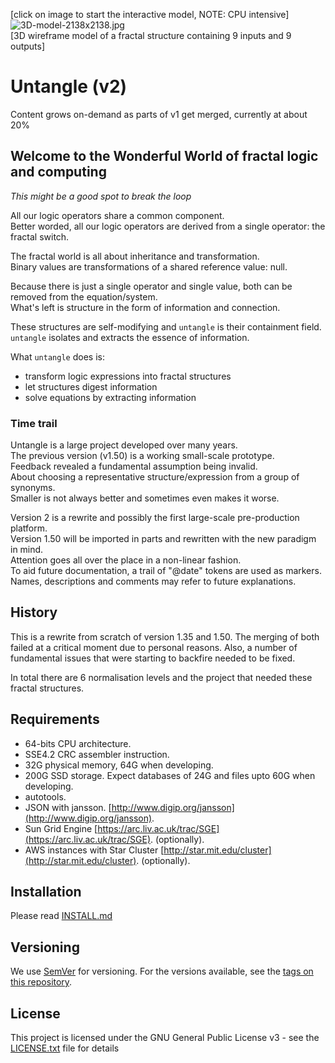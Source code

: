 \[click on image to start the interactive model, NOTE: CPU intensive\]  
![3D-model-2138x2138.jpg](assets/3D-model-480x480.jpg)  
\[3D wireframe model of a fractal structure containing 9 inputs and 9 outputs\]

# Untangle (v2)

Content grows on-demand as parts of v1 get merged, currently at about 20%

## Welcome to the Wonderful World of fractal logic and computing

_This might be a good spot to break the loop_

All our logic operators share a common component.  
Better worded, all our logic operators are derived from a single operator: the fractal switch.

The fractal world is all about inheritance and transformation.  
Binary values are transformations of a shared reference value: null.

Because there is just a single operator and single value, both can be removed from the equation/system.  
What's left is structure in the form of information and connection.

These structures are self-modifying and `untangle` is their containment field.  
`untangle` isolates and extracts the essence of information.

What `untangle` does is:

  - transform logic expressions into fractal structures
  - let structures digest information
  - solve equations by extracting information

### Time trail

Untangle is a large project developed over many years.  
The previous version (v1.50) is a working small-scale prototype.  
Feedback revealed a fundamental assumption being invalid.  
About choosing a representative structure/expression from a group of synonyms.  
Smaller is not always better and sometimes even makes it worse.

Version 2 is a rewrite and possibly the first large-scale pre-production platform.  
Version 1.50 will be imported in parts and rewritten with the new paradigm in mind.  
Attention goes all over the place in a non-linear fashion.  
To aid future documentation, a trail of "@date" tokens are used as markers.  
Names, descriptions and comments may refer to future explanations.

## History

This is a rewrite from scratch of version 1.35 and 1.50.
The merging of both failed at a critical moment due to personal reasons.
Also, a number of fundamental issues that were starting to backfire needed to be fixed.

In total there are 6 normalisation levels and the project that needed these fractal structures.

## Requirements

*   64-bits CPU architecture.
*   SSE4.2 CRC assembler instruction.
*   32G physical memory, 64G when developing.
*   200G SSD storage. Expect databases of 24G and files upto 60G when developing.
*   autotools.
*   JSON with jansson. [http://www.digip.org/jansson](http://www.digip.org/jansson).
*   Sun Grid Engine [https://arc.liv.ac.uk/trac/SGE](https://arc.liv.ac.uk/trac/SGE). (optionally).
*   AWS instances with Star Cluster [http://star.mit.edu/cluster](http://star.mit.edu/cluster). (optionally).

## Installation

Please read [INSTALL.md](INSTALL.md)

## Versioning

We use [SemVer](http://semver.org/) for versioning. For the versions available, see the [tags on this repository](https://github.com/RockingShip/untangle/tags).

## License

This project is licensed under the GNU General Public License v3 - see the [LICENSE.txt](LICENSE.txt) file for details
